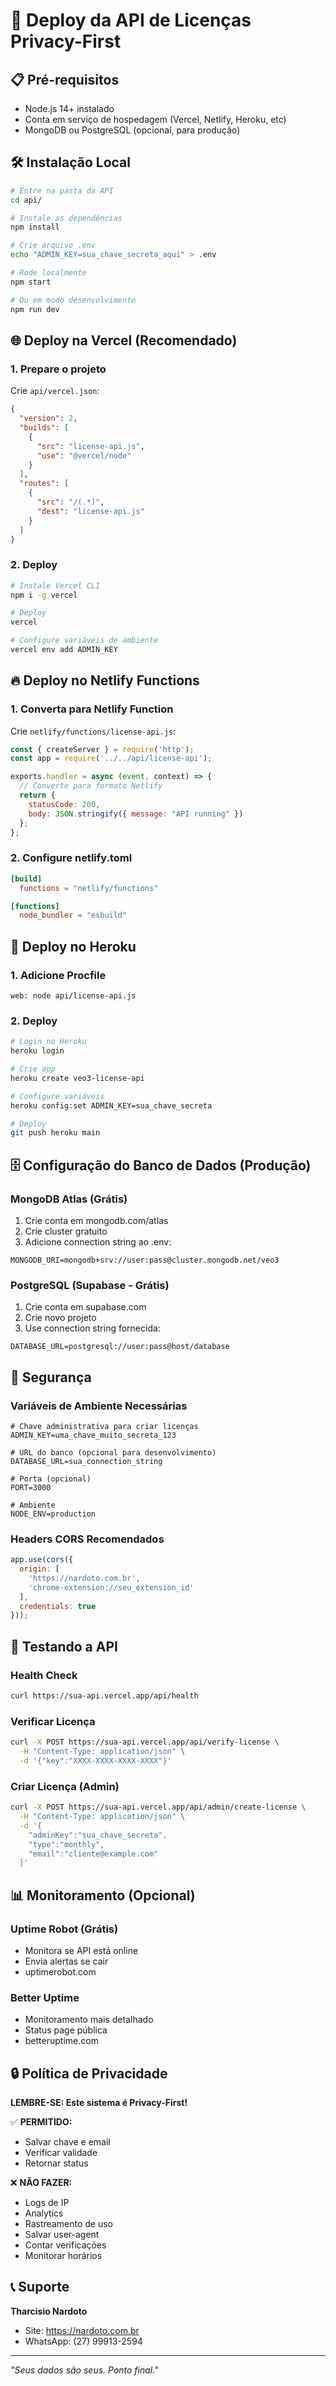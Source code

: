 # 🚀 Deploy da API de Licenças Privacy-First

## 📋 Pré-requisitos

- Node.js 14+ instalado
- Conta em serviço de hospedagem (Vercel, Netlify, Heroku, etc)
- MongoDB ou PostgreSQL (opcional, para produção)

## 🛠️ Instalação Local

```bash
# Entre na pasta da API
cd api/

# Instale as dependências
npm install

# Crie arquivo .env
echo "ADMIN_KEY=sua_chave_secreta_aqui" > .env

# Rode localmente
npm start

# Ou em modo desenvolvimento
npm run dev
```

## 🌐 Deploy na Vercel (Recomendado)

### 1. Prepare o projeto

Crie `api/vercel.json`:
```json
{
  "version": 2,
  "builds": [
    {
      "src": "license-api.js",
      "use": "@vercel/node"
    }
  ],
  "routes": [
    {
      "src": "/(.*)",
      "dest": "license-api.js"
    }
  ]
}
```

### 2. Deploy

```bash
# Instale Vercel CLI
npm i -g vercel

# Deploy
vercel

# Configure variáveis de ambiente
vercel env add ADMIN_KEY
```

## 🔥 Deploy no Netlify Functions

### 1. Converta para Netlify Function

Crie `netlify/functions/license-api.js`:
```javascript
const { createServer } = require('http');
const app = require('../../api/license-api');

exports.handler = async (event, context) => {
  // Converte para formato Netlify
  return {
    statusCode: 200,
    body: JSON.stringify({ message: "API running" })
  };
};
```

### 2. Configure netlify.toml

```toml
[build]
  functions = "netlify/functions"

[functions]
  node_bundler = "esbuild"
```

## 🐘 Deploy no Heroku

### 1. Adicione Procfile

```
web: node api/license-api.js
```

### 2. Deploy

```bash
# Login no Heroku
heroku login

# Crie app
heroku create veo3-license-api

# Configure variáveis
heroku config:set ADMIN_KEY=sua_chave_secreta

# Deploy
git push heroku main
```

## 🗄️ Configuração do Banco de Dados (Produção)

### MongoDB Atlas (Grátis)

1. Crie conta em mongodb.com/atlas
2. Crie cluster gratuito
3. Adicione connection string ao .env:
```
MONGODB_URI=mongodb+srv://user:pass@cluster.mongodb.net/veo3
```

### PostgreSQL (Supabase - Grátis)

1. Crie conta em supabase.com
2. Crie novo projeto
3. Use connection string fornecida:
```
DATABASE_URL=postgresql://user:pass@host/database
```

## 🔐 Segurança

### Variáveis de Ambiente Necessárias

```env
# Chave administrativa para criar licenças
ADMIN_KEY=uma_chave_muito_secreta_123

# URL do banco (opcional para desenvolvimento)
DATABASE_URL=sua_connection_string

# Porta (opcional)
PORT=3000

# Ambiente
NODE_ENV=production
```

### Headers CORS Recomendados

```javascript
app.use(cors({
  origin: [
    'https://nardoto.com.br',
    'chrome-extension://seu_extension_id'
  ],
  credentials: true
}));
```

## 🧪 Testando a API

### Health Check
```bash
curl https://sua-api.vercel.app/api/health
```

### Verificar Licença
```bash
curl -X POST https://sua-api.vercel.app/api/verify-license \
  -H "Content-Type: application/json" \
  -d '{"key":"XXXX-XXXX-XXXX-XXXX"}'
```

### Criar Licença (Admin)
```bash
curl -X POST https://sua-api.vercel.app/api/admin/create-license \
  -H "Content-Type: application/json" \
  -d '{
    "adminKey":"sua_chave_secreta",
    "type":"monthly",
    "email":"cliente@example.com"
  }'
```

## 📊 Monitoramento (Opcional)

### Uptime Robot (Grátis)
- Monitora se API está online
- Envia alertas se cair
- uptimerobot.com

### Better Uptime
- Monitoramento mais detalhado
- Status page pública
- betteruptime.com

## 🔒 Política de Privacidade

**LEMBRE-SE: Este sistema é Privacy-First!**

✅ **PERMITIDO:**
- Salvar chave e email
- Verificar validade
- Retornar status

❌ **NÃO FAZER:**
- Logs de IP
- Analytics
- Rastreamento de uso
- Salvar user-agent
- Contar verificações
- Monitorar horários

## 📞 Suporte

**Tharcisio Nardoto**
- Site: https://nardoto.com.br
- WhatsApp: (27) 99913-2594

---

*"Seus dados são seus. Ponto final."*